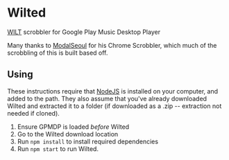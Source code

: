 # Wilted
[WILT](http://wilt.fm) scrobbler for Google Play Music Desktop Player

Many thanks to [ModalSeoul](http://github.com/modalseoul) for his Chrome Scrobbler, which much of the scrobbling of this is built based off.

## Using

These instructions require that [NodeJS](https://nodejs.org) is installed on your computer, and added to the path. They also assume that you've already downloaded Wilted and extracted it to a folder (if downloaded as a .zip -- extraction not needed if cloned).

1. Ensure GPMDP is loaded *before* Wilted
2. Go to the Wilted download location
3. Run `npm install` to install required dependencies
4. Run `npm start` to run Wilted.
